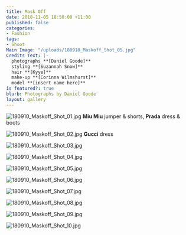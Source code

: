```yaml
---
title: Mask Off
date: 2018-11-05 18:50:00 +11:00
published: false
categories:
- Fashion
tags:
- Shoot
Main Image: "/uploads/180910_Maskoff_Shot_05.jpg"
Credits Text: |-
  photographs **[Daniel Goode]**
  styling **[Suzannah Snow]**
  hair **[Kyye]**
  make-up **[Corinna Wilmshurst]**
  model **[insert name here]**
is featured?: true
blurb: Photographs by Daniel Goode
layout: gallery
---
```


![180910_Maskoff_Shot_01.jpg](/uploads/180910_Maskoff_Shot_01.jpg)
**Miu Miu** jumper & shorts, **Prada** dress & boots

![180910_Maskoff_Shot_02.jpg](/uploads/180910_Maskoff_Shot_02.jpg)
**Gucci** dress

![180910_Maskoff_Shot_03.jpg](/uploads/180910_Maskoff_Shot_03.jpg)

![180910_Maskoff_Shot_04.jpg](/uploads/180910_Maskoff_Shot_04.jpg)

![180910_Maskoff_Shot_05.jpg](/uploads/180910_Maskoff_Shot_05.jpg)

![180910_Maskoff_Shot_06.jpg](/uploads/180910_Maskoff_Shot_06.jpg)

![180910_Maskoff_Shot_07.jpg](/uploads/180910_Maskoff_Shot_07.jpg)

![180910_Maskoff_Shot_08.jpg](/uploads/180910_Maskoff_Shot_08.jpg)

![180910_Maskoff_Shot_09.jpg](/uploads/180910_Maskoff_Shot_09.jpg)

![180910_Maskoff_Shot_10.jpg](/uploads/180910_Maskoff_Shot_10.jpg)

